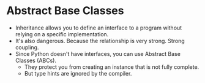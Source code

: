 # Abstract Base Classes

* Inheritance allows you to define an interface to a program without relying on a specific implementation.
* It's also dangerous. Because the relationship is very strong. Strong coupling.
* Since Python doesn't have interfaces, you can use Abstract Base Classes (ABCs).
  * They protect you from creating an instance that is not fully complete.
  * But type hints are ignored by the compiler.
